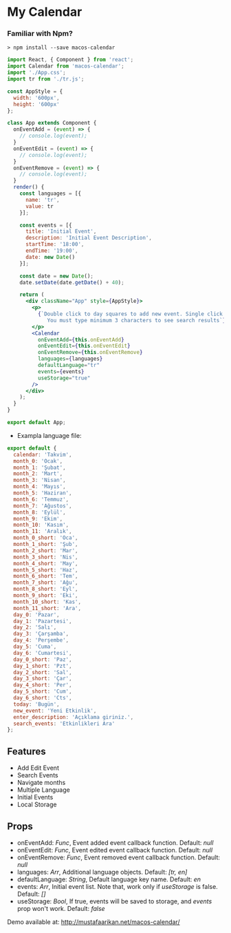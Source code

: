 # My Calendar

### Familiar with Npm?

```
> npm install --save macos-calendar
```

```jsx
import React, { Component } from 'react';
import Calendar from 'macos-calendar';
import './App.css';
import tr from './tr.js';

const AppStyle = {
  width: '600px',
  height: '600px'
};

class App extends Component {
  onEventAdd = (event) => {
    // console.log(event);
  }
  onEventEdit = (event) => {
    // console.log(event);
  }
  onEventRemove = (event) => {
    // console.log(event);
  }
  render() {
    const languages = [{
      name: 'tr',
      value: tr
    }];

    const events = [{
      title: 'Initial Event',
      description: 'Initial Event Description',
      startTime: '18:00',
      endTime: '19:00',
      date: new Date()
    }];

    const date = new Date();
    date.setDate(date.getDate() + 40);

    return (
      <div className="App" style={AppStyle}>
        <p>
          {`Double click to day squares to add new event. Single click to the existing events to edit.
             You must type minimum 3 characters to see search results`}
        </p>
        <Calendar
          onEventAdd={this.onEventAdd}
          onEventEdit={this.onEventEdit}
          onEventRemove={this.onEventRemove}
          languages={languages}
          defaultLanguage="tr"
          events={events}
          useStorage="true"
        />
      </div>
    );
  }
}

export default App;

```

* Exampla language file:

```js
export default {
  calendar: 'Takvim',
  month_0: 'Ocak',
  month_1: 'Şubat',
  month_2: 'Mart',
  month_3: 'Nisan',
  month_4: 'Mayıs',
  month_5: 'Haziran',
  month_6: 'Temmuz',
  month_7: 'Ağustos',
  month_8: 'Eylül',
  month_9: 'Ekim',
  month_10: 'Kasım',
  month_11: 'Aralık',
  month_0_short: 'Oca',
  month_1_short: 'Şub',
  month_2_short: 'Mar',
  month_3_short: 'Nis',
  month_4_short: 'May',
  month_5_short: 'Haz',
  month_6_short: 'Tem',
  month_7_short: 'Ağu',
  month_8_short: 'Eyl',
  month_9_short: 'Eki',
  month_10_short: 'Kas',
  month_11_short: 'Ara',
  day_0: 'Pazar',
  day_1: 'Pazartesi',
  day_2: 'Salı',
  day_3: 'Çarşamba',
  day_4: 'Perşembe',
  day_5: 'Cuma',
  day_6: 'Cumartesi',
  day_0_short: 'Paz',
  day_1_short: 'Pzt',
  day_2_short: 'Sal',
  day_3_short: 'Çar',
  day_4_short: 'Per',
  day_5_short: 'Cum',
  day_6_short: 'Cts',
  today: 'Bugün',
  new_event: 'Yeni Etkinlik',
  enter_description: 'Açıklama giriniz.',
  search_events: 'Etkinlikleri Ara'
};
```
## Features
* Add Edit Event
* Search Events
* Navigate months
* Multiple Language
* Initial Events
* Local Storage

## Props

* onEventAdd: _Func_, Event added event callback function. Default: *null*
* onEventEdit: _Func_, Event edited event callback function. Default: *null*
* onEventRemove: _Func_, Event removed event callback function. Default: *null*
* languages: _Arr_, Additional language objects. Default: *[tr, en]*
* defaultLanguage: _String_, Default language key name. Default: *en*
* events: _Arr_, Initial event list. Note that, work only if _useStorage_ is false. Default: *[]*
* useStorage: _Bool_, If true, events will be saved to storage, and _events_ prop won't work. Default: *false*

Demo available at: http://mustafaarikan.net/macos-calendar/
